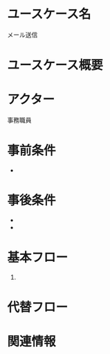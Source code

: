 <!-- メール送信 -->
# ユースケース名
メール送信
# ユースケース概要

# アクター
事務職員
# 事前条件
- 
# 事後条件
- 
- 
# 基本フロー
1. 

# 代替フロー


# 関連情報
